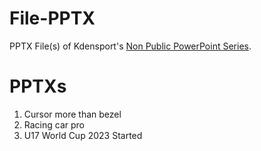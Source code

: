 # File-PPTX
PPTX File(s) of Kdensport's [Non Public PowerPoint Series](https://ligmatv.vercel.app/101/NonPublic.html).

# PPTXs
1. Cursor more than bezel
2. Racing car pro
3. U17 World Cup 2023 Started

